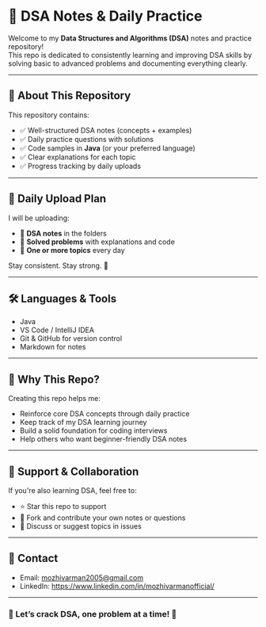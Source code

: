 # 📘 DSA Notes & Daily Practice

Welcome to my **Data Structures and Algorithms (DSA)** notes and practice repository!  
This repo is dedicated to consistently learning and improving DSA skills by solving basic to advanced problems and documenting everything clearly.

---

## 🚀 About This Repository

This repository contains:

- ✅ Well-structured DSA notes (concepts + examples)
- ✅ Daily practice questions with solutions
- ✅ Code samples in **Java**  (or your preferred language)
- ✅ Clear explanations for each topic
- ✅ Progress tracking by daily uploads

---




## 📅 Daily Upload Plan

I will be uploading:
- 🧾 **DSA notes** in the folders
- 🧠 **Solved problems** with explanations and code
- 📅 **One or more topics** every day

Stay consistent. Stay strong. 💪

---

## 🛠 Languages & Tools

- Java 
- VS Code / IntelliJ IDEA
- Git & GitHub for version control
- Markdown for notes

---

## 🙌 Why This Repo?

Creating this repo helps me:

- Reinforce core DSA concepts through daily practice
- Keep track of my DSA learning journey
- Build a solid foundation for coding interviews
- Help others who want beginner-friendly DSA notes

---

## 🌟 Support & Collaboration

If you're also learning DSA, feel free to:
- ⭐ Star this repo to support
- 🍴 Fork and contribute your own notes or questions
- 💬 Discuss or suggest topics in issues

---

## 📧 Contact

- Email: mozhivarman2005@gmail.com  
-  LinkedIn: https://www.linkedin.com/in/mozhivarmanofficial/  

---

### 🚀 Let’s crack DSA, one problem at a time! 💯



